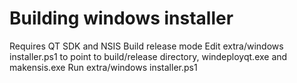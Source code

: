 # Building windows installer
Requires QT SDK and NSIS
Build release mode
Edit extra/windows installer.ps1 to point to build/release directory, windeployqt.exe and makensis.exe
Run extra/windows installer.ps1